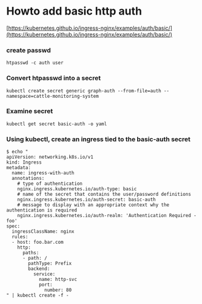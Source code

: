 # Howto add basic http auth

[https://kubernetes.github.io/ingress-nginx/examples/auth/basic/](https://kubernetes.github.io/ingress-nginx/examples/auth/basic/)

### create passwd

```
htpasswd -c auth user
```

### Convert htpasswd into a secret
```
kubectl create secret generic graph-auth --from-file=auth --namespace=cattle-monitoring-system
```

### Examine secret
```
kubectl get secret basic-auth -o yaml
```

### Using kubectl, create an ingress tied to the basic-auth secret

```
$ echo "
apiVersion: networking.k8s.io/v1
kind: Ingress
metadata:
  name: ingress-with-auth
  annotations:
    # type of authentication
    nginx.ingress.kubernetes.io/auth-type: basic
    # name of the secret that contains the user/password definitions
    nginx.ingress.kubernetes.io/auth-secret: basic-auth
    # message to display with an appropriate context why the authentication is required
    nginx.ingress.kubernetes.io/auth-realm: 'Authentication Required - foo'
spec:
  ingressClassName: nginx
  rules:
  - host: foo.bar.com
    http:
      paths:
      - path: /
        pathType: Prefix
        backend:
          service: 
            name: http-svc
            port: 
              number: 80
" | kubectl create -f -
```



